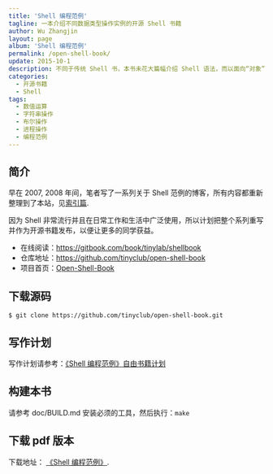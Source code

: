 ```yaml
---
title: 'Shell 编程范例'
tagline: 一本介绍不同数据类型操作实例的开源 Shell 书籍
author: Wu Zhangjin
layout: page
album: 'Shell 编程范例'
permalink: /open-shell-book/
update: 2015-10-1
description: 不同于传统 Shell 书，本书未花大篇幅介绍 Shell 语法，而以面向“对象”的方式引入大量实例介绍 Shell 日常操作，“对象” 涵盖数值、逻辑值、字符串、文件、进程、文件系统等。这样有助于学以致用中加强兴趣。也可作为 Shell 编程索引，随时检索。
categories:
  - 开源书籍
  - Shell
tags:
  - 数值运算
  - 字符串操作
  - 布尔操作
  - 进程操作
  - 编程范例
---
```


## 简介

早在 2007, 2008 年间，笔者写了一系列关于 Shell 范例的博客，所有内容都重新整理到了本站，见[索引篇][1].

因为 Shell 非常流行并且在日常工作和生活中广泛使用，所以计划把整个系列重写并作为开源书籍发布，以便让更多的同学获益。

* 在线阅读：<https://gitbook.com/book/tinylab/shellbook>
* 仓库地址：<https://github.com/tinyclub/open-shell-book>
* 项目首页：[Open-Shell-Book](/open-shell-book/)

## 下载源码

    $ git clone https://github.com/tinyclub/open-shell-book.git

## 写作计划

写作计划请参考：[《Shell 编程范例》自由书籍计划][3]

## 构建本书

请参考 doc/BUILD.md 安装必须的工具，然后执行：`make`

## 下载 pdf 版本

下载地址： <a href="https://www.gitbook.com/download/pdf/book/tinylab/shellbook" target="_blank">《Shell 编程范例》</a>.

 [1]: /shell-programming-paradigm-series-index-review/
 [3]: /the-sequence-of-shell-programming-paradigm-free-book-plans/
